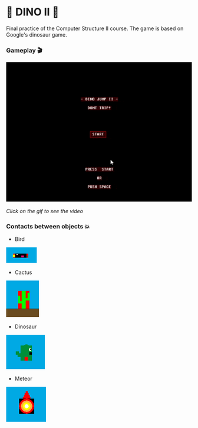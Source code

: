 
# :space_invader: DINO II :space_invader:
Final practice of the Computer Structure II course. The game is based on Google's dinosaur game.

### Gameplay :clapper:
[![Watch the video](Images/GAMEPLAY.gif)](https://youtu.be/Kue4ZUW_E7I)

*Click on the gif to see the video*

### Contacts between objects :collision:

- Bird

![Imagenes](Images/birdhit.png)
- Cactus

![Imagenes](Images/cacthit.png)
- Dinosaur

![Imagenes](Images/charhit.png)
- Meteor

![Imagenes](Images/methit.png)

